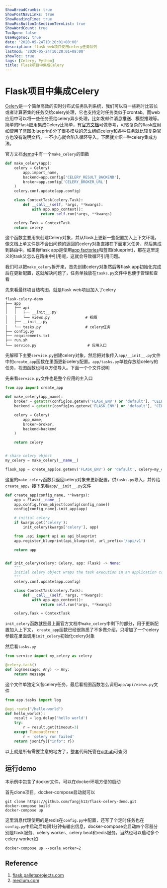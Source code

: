 ```yaml
---
ShowBreadCrumbs: true
ShowPostNavLinks: true
ShowReadingTime: true
ShowRssButtonInSectionTermList: true
ShowWordCount: true
TocOpen: false
UseHugoToc: true
date: '2020-05-24T10:20:01+08:00'
description: flask web项目使用celery任务队列
lastmod: '2020-05-24T10:20:01+08:00'
showToc: true
tags: [Celery, Python]
title: Flask项目中集成Celery
---
```


# Flask项目中集成Celery

[Celery](https://docs.celeryproject.org/en/latest/index.html)是一个简单高效的实时分布式任务队列系统，我们可以将一些耗时比较长或者计算密集的任务交给celery处理，它也支持定时任务类似于crontab。而web应用中可以将一些任务丢给celery异步处理，比如发邮件消息推送、模型推理等。简单的Flask应用集成Celery比简单，有[官方文档](https://flask.palletsprojects.com/en/1.1.x/patterns/celery/)可做参考，可较复杂的flask应用如使用了蓝图(blueprint)分了很多模块的怎么组织celery和各种任务就比较复杂官方也没有说明文档，一不小心就会陷入循环导入。下面就介绍一种celery集成方法。

官方文档[demo](https://flask.palletsprojects.com/en/1.1.x/patterns/celery/#configure)中有一个`make_celery`的函数

```python
def make_celery(app):
    celery = Celery(
        app.import_name,
        backend=app.config['CELERY_RESULT_BACKEND'],
        broker=app.config['CELERY_BROKER_URL']
    )
    celery.conf.update(app.config)

    class ContextTask(celery.Task):
        def __call__(self, *args, **kwargs):
            with app.app_context():
                return self.run(*args, **kwargs)

    celery.Task = ContextTask
    return celery
```

这个函数主要用来创建Celery对象，并从flask上更新一些配置加入上下文环境，像文档上单文件是不会出问题的返回的celery对象直接在下面定义任务，然后集成到路由中。如果你flask app是使用[app factories](https://flask.palletsprojects.com/en/1.1.x/patterns/appfactories/)和蓝图(blueprint)，那在这里定义的task又怎么在路由中引用呢，这就会导致循环引用问题。

我们可以把`make_celery`拆开来，首先创建celery对象然后等flask app初始化完成后在更新配置，这就解决问题了，任务单独放在`tasks.py`文件中也便于管理和查看

先来看最终项目结构图，就是flask web项目加入了celery

```shell
flask-celery-demo
├── app
│   ├── api
│   │   ├── __init__.py
│   │   └── views.py                # 视图
│   ├── __init__.py
│   └── tasks.py                    # celery任务
├── config.py
├── requirements.txt
├── run.sh
└── service.py                       # 应用入口
```
先解释下主要`service.py`创建celery对象，然后把对象传入`app/__init__.py`文件中的`create_app`函数在里面更新celery配置。`app/tasks.py`单独存放给celery的任务，视图函数也可以方便导入。下面一个个文件说明

先来看`service.py`文件也是整个应用的主入口

```python
from app import create_app

def make_celery(app_name):
    broker = getattr(config[os.getenv('FLASK_ENV') or 'default'], "CELERY_BROKER_URL")
    backend = getattr(config[os.getenv('FLASK_ENV') or 'default'], "CELERY_BACKEND_URL")

    celery = Celery(
        app_name,
        broker=broker,
        backend=backend
    )

    return celery


# share celery object
my_celery = make_celery(__name__)

flask_app = create_app(os.getenv('FLASK_ENV') or 'default', celery=my_celery)
```

这里的`make_celery`函数只返回celery对象未更新配置，供`tasks.py`导入，并传给`create_app`，接下来看`app/__init__.py`文件

```python
def create_app(config_name, **kwargs):
    app = Flask(__name__)
    app.config.from_object(config[config_name])
    config[config_name].init_app(app)

    # initial celery
    if kwargs.get('celery'):
        init_celery(kwargs['celery'], app)

    from .api import api as api_blueprint
    app.register_blueprint(api_blueprint, url_prefix='/api/v1')

    return app


def init_celery(celery: Celery, app: Flask) -> None:
    """
    initial celery object wraps the task execution in an application context
    """
    celery.conf.update(app.config)

    class ContextTask(celery.Task):
        def __call__(self, *args, **kwargs):
            with app.app_context():
                return self.run(*args, **kwargs)

    celery.Task = ContextTask
```

`init_celery`函数就是最上面官方文档中`make_celery`中剩下的部分，用于更新配置加入上下文， `create_app`函数已经很熟悉了不多做介绍，只增加了一个celery参数在里面调用`init_celery`初始化celery对象

然后看`tasks.py`

```python
from service import my_celery as celery

@celery.task()
def log(message: Any) -> Any:
    return message
```

这个文件单独定义各celery任务，最后看视图函数怎么调用`app/api/views.py`文件

```python
from app.tasks import log

@api.route("/hello-world")
def hello_world():
    result = log.delay('hello world')
    try:
        r = result.get(timeout=3)
    except TimeoutError:
        r = 'celery run failed'
    return jsonify({"info": r})
```

以上就是所有需要注意的地方了，整套代码托管在[github](https://github.com/fangjh13/flask-celery-demo)可查阅

## 运行demo

本示例中包含了docker文件，可以在docker环境方便的启动

首先clone项目，docker-compose启动就可以

```shell
git clone https://github.com/fangjh13/flask-celery-demo.git
docker-compose build
docker-compose up
```

这里消息代理使用的是redis在`config.py`中配置，还写了个定时任务也在`config.py`中启动后每隔1分钟有输出信息，docker-compose会启动四个容器分别是flask服务、celery worker、celery beat和redis服务。当然也可以启动多个celery worker如

```shell
docker-compose up --scale worker=2
```

## Reference

1. [flask.palletsprojects.com](https://flask.palletsprojects.com/en/1.1.x/patterns/celery/)
2. [medium.com](https://medium.com/@frassetto.stefano/flask-celery-howto-d106958a15fe)

